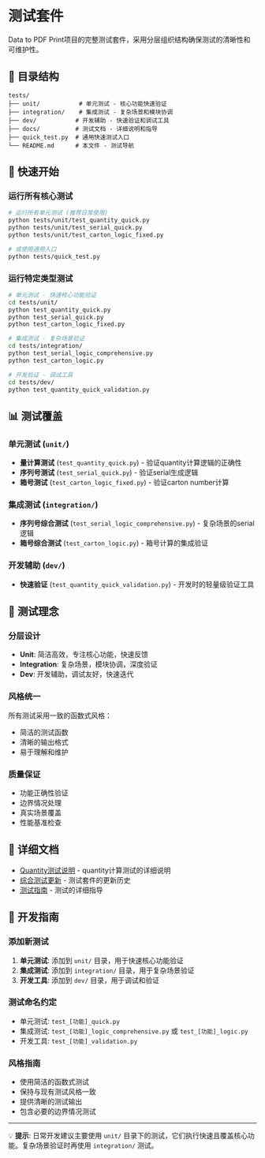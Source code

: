# 测试套件

Data to PDF Print项目的完整测试套件，采用分层组织结构确保测试的清晰性和可维护性。

## 📁 目录结构

```
tests/
├── unit/           # 单元测试 - 核心功能快速验证
├── integration/    # 集成测试 - 复杂场景和模块协调
├── dev/           # 开发辅助 - 快速验证和调试工具
├── docs/          # 测试文档 - 详细说明和指导
├── quick_test.py  # 通用快速测试入口
└── README.md      # 本文件 - 测试导航
```

## 🚀 快速开始

### 运行所有核心测试
```bash
# 运行所有单元测试 (推荐日常使用)
python tests/unit/test_quantity_quick.py
python tests/unit/test_serial_quick.py  
python tests/unit/test_carton_logic_fixed.py

# 或使用通用入口
python tests/quick_test.py
```

### 运行特定类型测试
```bash
# 单元测试 - 快速核心功能验证
cd tests/unit/
python test_quantity_quick.py
python test_serial_quick.py
python test_carton_logic_fixed.py

# 集成测试 - 复杂场景验证  
cd tests/integration/
python test_serial_logic_comprehensive.py
python test_carton_logic.py

# 开发验证 - 调试工具
cd tests/dev/
python test_quantity_quick_validation.py
```

## 📊 测试覆盖

### 单元测试 (`unit/`)
- **量计算测试** (`test_quantity_quick.py`) - 验证quantity计算逻辑的正确性
- **序列号测试** (`test_serial_quick.py`) - 验证serial生成逻辑  
- **箱号测试** (`test_carton_logic_fixed.py`) - 验证carton number计算

### 集成测试 (`integration/`)  
- **序列号综合测试** (`test_serial_logic_comprehensive.py`) - 复杂场景的serial逻辑
- **箱号综合测试** (`test_carton_logic.py`) - 箱号计算的集成验证

### 开发辅助 (`dev/`)
- **快速验证** (`test_quantity_quick_validation.py`) - 开发时的轻量级验证工具

## 🎯 测试理念

### 分层设计
- **Unit**: 简洁高效，专注核心功能，快速反馈
- **Integration**: 复杂场景，模块协调，深度验证  
- **Dev**: 开发辅助，调试友好，快速迭代

### 风格统一
所有测试采用一致的函数式风格：
- 简洁的测试函数
- 清晰的输出格式
- 易于理解和维护

### 质量保证
- 功能正确性验证
- 边界情况处理
- 真实场景覆盖
- 性能基准检查

## 📖 详细文档

- [Quantity测试说明](docs/README_QUANTITY_TESTS.md) - quantity计算测试的详细说明
- [综合测试更新](docs/COMPREHENSIVE_TEST_UPDATE.md) - 测试套件的更新历史
- [测试指南](docs/TEST_README.md) - 测试的详细指导

## 🔧 开发指南

### 添加新测试
1. **单元测试**: 添加到 `unit/` 目录，用于快速核心功能验证
2. **集成测试**: 添加到 `integration/` 目录，用于复杂场景验证
3. **开发工具**: 添加到 `dev/` 目录，用于调试和验证

### 测试命名约定
- 单元测试: `test_[功能]_quick.py`
- 集成测试: `test_[功能]_logic_comprehensive.py` 或 `test_[功能]_logic.py`
- 开发工具: `test_[功能]_validation.py`

### 风格指南
- 使用简洁的函数式测试
- 保持与现有测试风格一致
- 提供清晰的测试输出
- 包含必要的边界情况测试

---

💡 **提示**: 日常开发建议主要使用 `unit/` 目录下的测试，它们执行快速且覆盖核心功能。复杂场景验证时再使用 `integration/` 测试。
